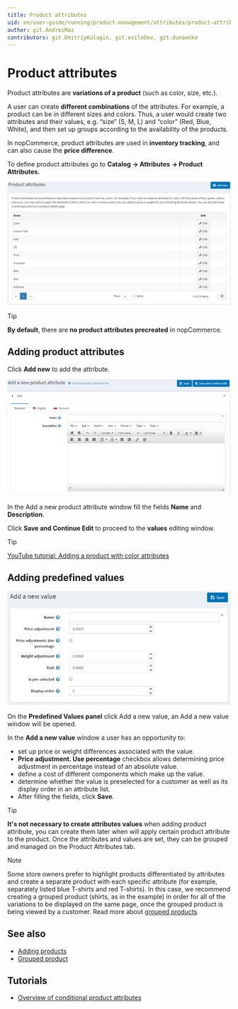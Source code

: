 ```yaml
---
title: Product attributes
uid: en/user-guide/running/product-management/attributes/product-attributes
author: git.AndreiMaz
contributors: git.DmitriyKulagin, git.exileDev, git.dunaenko
---
```

# Product attributes

Product attributes are **variations of a product** (such as color, size, etc.).

A user can create **different combinations** of the attributes. For example, a product can be in different sizes and colors. Thus, a user would create two attributes and their values, e.g. “size” (S, M, L) and “color” (Red, Blue, White), and then set up groups according to the availability of the products.

In nopCommerce, product attributes are used in **inventory tracking**, and can also cause the **price difference**.

To define product attributes go to **Catalog → Attributes → Product Attributes.**

![product_attributes](_static/product-attributes/product_attributes.png)

> [!TIP]
  > **By default**, there are **no product attributes precreated** in nopCommerce.

## Adding product attributes

Click **Add new** to add the attribute.

![add_a_new_product_attribute](_static/product-attributes/add_a_new_product_attribute.png)

In the Add a new product attribute window fill the fields **Name** and **Description**.

Click **Save and Continue Edit** to proceed to the **values** editing window.

> [!TIP]
  > [YouTube tutorial: Adding a product with color attributes](https://youtu.be/QihipwQ61YU)

## Adding predefined values

![add_a_new_value](_static/product-attributes/add_a_new_value.png)

On the **Predefined Values panel** click Add a new value, an Add a new value window will be opened.

In the **Add a new value** window a user has an opportunity to:

- set up price or weight differences associated with the value.
- **Price adjustment. Use percentage** checkbox allows determining price adjustment in percentage instead of an absolute value.
- define a cost of different components which make up the value.
- determine whether the value is preselected for a customer as well as its display order in an attribute list.
- After filling the fields, click **Save**.

> [!TIP]
  > **It's not necessary to create attributes values** when adding product attribute, you can create them later when will apply certain product attribute to the product. Once the attributes and values are set, they can be grouped and managed on the Product Attributes tab.

> [!NOTE]
  > Some store owners prefer to highlight products differentiated by attributes and create a separate product with each specific attribute (for example, separately listed blue T-shirts and red T-shirts). In this case, we recommend creating a grouped product (shirts, as in the example) in order for all of the variations to be displayed on the same page, once the grouped product is being viewed by a customer. Read more about [grouped products](xref:en/user-guide/running/product-management/products/adding-products/grouped-products).

## See also

- [Adding products](xref:en/user-guide/running/product-management/products/adding-products/index)
- [Grouped product](xref:en/user-guide/running/product-management/products/adding-products/grouped-products)

## Tutorials

- [Overview of conditional product attributes](https://www.youtube.com/watch?v=eIdHVcEdos8&t=55s)
